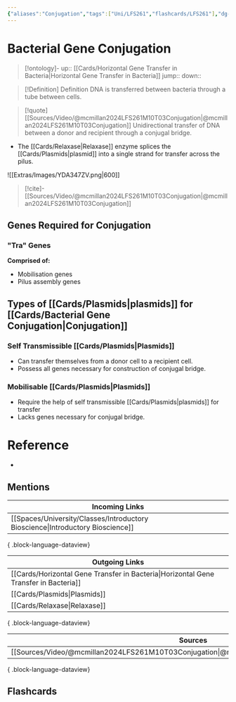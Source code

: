 ```yaml
---
{"aliases":"Conjugation","tags":["Uni/LFS261","flashcards/LFS261"],"dg-publish":true,"permalink":"/cards/bacterial-gene-conjugation/","dgPassFrontmatter":true}
---
```


# Bacterial Gene Conjugation

> [!ontology]-
> up:: [[Cards/Horizontal Gene Transfer in Bacteria\|Horizontal Gene Transfer in Bacteria]]
> jump:: 
> down:: 

> [!Definition] Definition
> DNA is transferred between bacteria through a tube between cells.

> [!quote] [[Sources/Video/@mcmillan2024LFS261M10T03Conjugation\|@mcmillan2024LFS261M10T03Conjugation]]
> Unidirectional transfer of DNA between a donor and recipient through a conjugal bridge.

- The [[Cards/Relaxase\|Relaxase]] enzyme splices the [[Cards/Plasmids\|plasmid]] into a single strand for transfer across the pilus.

![[Extras/Images/YDA347ZV.png\|600]]

> [!cite]-
> [[Sources/Video/@mcmillan2024LFS261M10T03Conjugation\|@mcmillan2024LFS261M10T03Conjugation]]

## Genes Required for Conjugation

### "Tra" Genes

**Comprised of:**
- Mobilisation genes
- Pilus assembly genes

## Types of [[Cards/Plasmids\|plasmids]] for [[Cards/Bacterial Gene Conjugation\|Conjugation]]

### Self Transmissible [[Cards/Plasmids\|Plasmids]]

- Can transfer themselves from a donor cell to a recipient cell.
- Possess all genes necessary for construction of conjugal bridge.

### Mobilisable [[Cards/Plasmids\|Plasmids]]

- Require the help of self transmissible [[Cards/Plasmids\|plasmids]] for transfer
- Lacks genes necessary for conjugal bridge.

# Reference

- 

## Mentions

| Incoming Links                                                                    |
| --------------------------------------------------------------------------------- |
| [[Spaces/University/Classes/Introductory Bioscience\|Introductory Bioscience]] |

{ .block-language-dataview}

| Outgoing Links                                                                          |
| --------------------------------------------------------------------------------------- |
| [[Cards/Horizontal Gene Transfer in Bacteria\|Horizontal Gene Transfer in Bacteria]] |
| [[Cards/Plasmids\|Plasmids]]                                                         |
| [[Cards/Relaxase\|Relaxase]]                                                         |

{ .block-language-dataview}

| Sources                                                                                         |
| ----------------------------------------------------------------------------------------------- |
| [[Sources/Video/@mcmillan2024LFS261M10T03Conjugation\|@mcmillan2024LFS261M10T03Conjugation]] |

{ .block-language-dataview}

## Flashcards